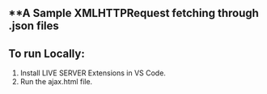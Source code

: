 ## **A Sample XMLHTTPRequest fetching through .json files 

## To run Locally:
1. Install LIVE SERVER Extensions in VS Code.
2. Run the ajax.html file. 

